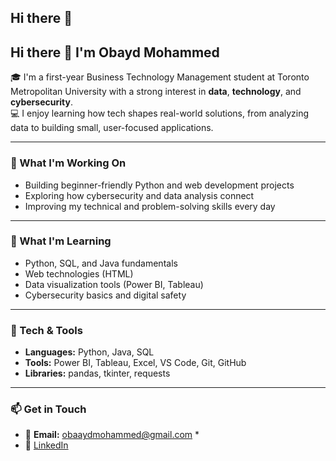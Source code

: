 ## Hi there 👋

## Hi there 👋 I'm Obayd Mohammed

🎓 I'm a first-year Business Technology Management student at Toronto Metropolitan University with a strong interest in **data**, **technology**, and **cybersecurity**.  
💻 I enjoy learning how tech shapes real-world solutions, from analyzing data to building small, user-focused applications.

---

### 🚀 What I'm Working On
- Building beginner-friendly Python and web development projects  
- Exploring how cybersecurity and data analysis connect  
- Improving my technical and problem-solving skills every day

---

### 🌱 What I'm Learning
- Python, SQL, and Java fundamentals  
- Web technologies (HTML)
- Data visualization tools (Power BI, Tableau)  
- Cybersecurity basics and digital safety

---

### 🧰 Tech & Tools
- **Languages:** Python, Java, SQL  
- **Tools:** Power BI, Tableau, Excel, VS Code, Git, GitHub  
- **Libraries:** pandas, tkinter, requests

---

### 📫 Get in Touch
- 📧 **Email:** obaaydmohammed@gmail.com *   
- 💼 [LinkedIn](https://www.linkedin.com/in/obayd-mohammed-454418358/) 
